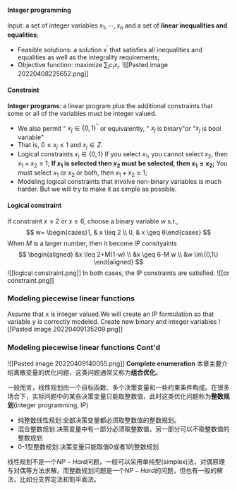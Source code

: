 #### Integer programming

Input: a set of integer variables $x_{1}, \cdots, x_{n}$ and a set of **linear inequalities and equalities**;
- Feasible solutions: a solution $x^{\prime}$ that satisfies all inequalities and equalities as well as the integrality requirements;
- Objective function: maximize $\sum_{i} c_{i} x_{i}$.
![[Pasted image 20220408225652.png]]
#### Constraint
**Integer programs**: a linear program plus the additional constraints that some or all of the variables must be integer valued.
- We also permit " $x_{j} \in\{0,1\}^{\prime \prime}$ or equivalently, " $x_{j}$ is binary"or "$x_{j}$ is bool variable"
- That is, $0 \leq x_{j} \leq 1$ and $x_{j} \in Z$.
- Logical constraints $x_{i} \in\{0,1\}$
If you select $x_{1}$, you cannot select $x_{2}$, then $x_{1}+x_{2} \leq 1$;
**If $x_{1}$ is selected then $x_{2}$ must be selected, then $x_{1} \leq x_{2}$;**
You must select $x_{1}$ or $x_{2}$ or both, then $x_{1}+x_{2} \geq 1$;
- Modeling logical constraints that involve non-binary variables is much harder. But we will try to make it as simple as possible.
#### Logical constraint
If constraint $x \leq 2$ or $x \geq 6$, choose a binary variable $w$ s.t.,
$$
w= \begin{cases}1, & x \leq 2 \\ 0, & x \geq 6\end{cases}
$$
When $M$ is a larger number, then it become IP consityaints
$$
\begin{aligned}
&x \leq 2+M(1-w) \\
&x \geq 6-M w \\
&w \in\{0,1\}
\end{aligned}
$$
![[logical constraint.png]]
In both cases, the IP constraints are satisfied.
![[or constraint.png]]
### Modeling piecewise linear functions

Assume that x is integer valued.We will create an IP formulation so that variable y is correctly modeled.
Create new binary and integer variables
![[Pasted image 20220409135209.png]]

### Modeling piecewise linear functions Cont'd
![[Pasted image 20220409140055.png]]
**Complete enumeration**
本章主要介绍离散变量的优化问题，这类问题通常又称为**组合优化**。

一般而言，线性规划由一个目标函数、多个决策变量和一些约束条件构成。在很多场合下，实际问题中的某些决策变量只能取整数值，此时这类优化问题称为**整数规划**(integer programming, IP)
- 纯整数线性规划:全部决策变量都必须取整数值的整数规划。
- 混合整数规划:决策变量中有一部分必须取整数值，另一部分可以不取整数值的整数规划
- 0-1型整数规划:决策变量只能取值0或者1的整数规划

线性规划不是一个$NP-Hard$问题，一般可以采用单纯型(simplex)法，对偶原理与对偶等方法求解。而整数规划问题是一个$NP-Hard$的问题，但也有一般的解法，比如分支界定法和割平面法。
